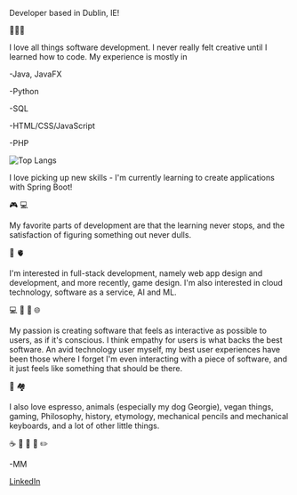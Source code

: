 Developer based in Dublin, IE!

🚀🚀🚀

I love all things software development. I never really felt creative until I learned how to code. My experience is mostly in

-Java, JavaFX

-Python

-SQL

-HTML/CSS/JavaScript

-PHP

![Top Langs](https://github-readme-stats.vercel.app/api/top-langs/?username=mikielmcrae&theme=tokyonight)


I love picking up new skills - I'm currently learning to create applications with Spring Boot! 

🎮 💻

My favorite parts of development are that the learning never stops, and the satisfaction of figuring something out never dulls.

🧠 🫀

I'm interested in full-stack development, namely web app design and development, and more recently, game design. I'm also interested in cloud technology,  software as a service, AI and ML.

💻 🧠 💭 🌐

My passion is creating software that feels as interactive as possible to users, as if it's conscious. I think empathy for users is what backs the best software. An avid technology user myself, my best user experiences have been those where I forget I'm even interacting with a piece of software, and it just feels like something that should be there.

📱 🏘



I also love espresso, animals (especially my dog Georgie), vegan things, gaming, Philosophy, history, etymology, mechanical pencils and mechanical keyboards, and a lot of other little things.

☕️ 💭 🌱 📖 ✏️

-MM


[LinkedIn](https://www.linkedin.com/in/mikiel-mcrae-374a80132/)


